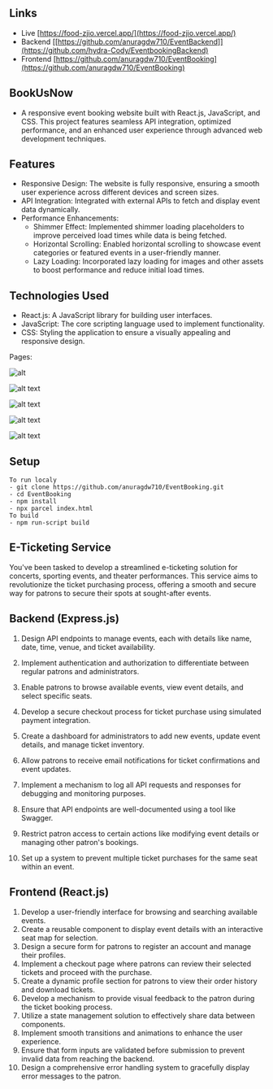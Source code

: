 ## Links

- Live [https://food-zjio.vercel.app/](https://food-zjio.vercel.app/)
- Backend [[https://github.com/anuragdw710/EventBackend]](https://github.com/hydra-Cody/EventbookingBackend)
- Frontend [https://github.com/anuragdw710/EventBooking](https://github.com/anuragdw710/EventBooking)

## BookUsNow

- A responsive event booking website built with React.js, JavaScript, and CSS. This project features seamless API integration, optimized performance, and an enhanced user experience through advanced web development techniques.

## Features

- Responsive Design: The website is fully responsive, ensuring a smooth user experience across different devices and screen sizes.
- API Integration: Integrated with external APIs to fetch and display event data dynamically.
- Performance Enhancements:
  - Shimmer Effect: Implemented shimmer loading placeholders to improve perceived load times while data is being fetched.
  - Horizontal Scrolling: Enabled horizontal scrolling to showcase event categories or featured events in a user-friendly manner.
  - Lazy Loading: Incorporated lazy loading for images and other assets to boost performance and reduce initial load times.

## Technologies Used

- React.js: A JavaScript library for building user interfaces.
- JavaScript: The core scripting language used to implement functionality.
- CSS: Styling the application to ensure a visually appealing and responsive design.

Pages:

![alt](public/Screenshot.png)

![alt text](public/image.png)

![alt text](public/image-1.png)

![alt text](public/image-2.png)

![alt text](public/image-3.png)

## Setup

```
To run localy
- git clone https://github.com/anuragdw710/EventBooking.git
- cd EventBooking
- npm install
- npx parcel index.html
To build
- npm run-script build
```


## E-Ticketing Service
You've been tasked to develop a streamlined e-ticketing solution for concerts, sporting events, and theater
performances. This service aims to revolutionize the ticket purchasing process, offering a smooth and secure
way for patrons to secure their spots at sought-after events.
## Backend (Express.js)
1. Design API endpoints to manage events, each with details like name, date, time, venue, and ticket
availability.
2. Implement authentication and authorization to differentiate between regular patrons and
administrators.
3. Enable patrons to browse available events, view event details, and select specific seats.
4. Develop a secure checkout process for ticket purchase using simulated payment integration.
5. Create a dashboard for administrators to add new events, update event details, and manage ticket
inventory.
6. Allow patrons to receive email notifications for ticket confirmations and event updates.
7. Implement a mechanism to log all API requests and responses for debugging and monitoring
purposes.
8. Ensure that API endpoints are well-documented using a tool like Swagger.
9. Restrict patron access to certain actions like modifying event details or managing other patron's
bookings.

10. Set up a system to prevent multiple ticket purchases for the same seat within an event.


## Frontend (React.js)
1. Develop a user-friendly interface for browsing and searching available events.
2. Create a reusable component to display event details with an interactive seat map for selection.
3. Design a secure form for patrons to register an account and manage their profiles.
4. Implement a checkout page where patrons can review their selected tickets and proceed with the
purchase.
5. Create a dynamic profile section for patrons to view their order history and download tickets.
6. Develop a mechanism to provide visual feedback to the patron during the ticket booking process.
7. Utilize a state management solution to effectively share data between components.
8. Implement smooth transitions and animations to enhance the user experience.
9. Ensure that form inputs are validated before submission to prevent invalid data from reaching the backend.
10. Design a comprehensive error handling system to gracefully display error messages to the patron.

